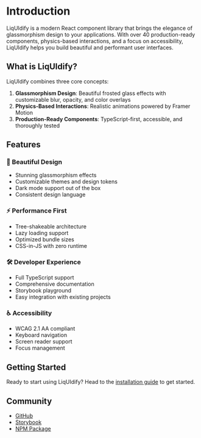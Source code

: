 # Introduction

LiqUIdify is a modern React component library that brings the elegance of glassmorphism design to your applications. With over 40 production-ready components, physics-based interactions, and a focus on accessibility, LiqUIdify helps you build beautiful and performant user interfaces.

## What is LiqUIdify?

LiqUIdify combines three core concepts:

1. **Glassmorphism Design**: Beautiful frosted glass effects with customizable blur, opacity, and color overlays
2. **Physics-Based Interactions**: Realistic animations powered by Framer Motion
3. **Production-Ready Components**: TypeScript-first, accessible, and thoroughly tested

## Features

### 🎨 Beautiful Design

- Stunning glassmorphism effects
- Customizable themes and design tokens
- Dark mode support out of the box
- Consistent design language

### ⚡ Performance First

- Tree-shakeable architecture
- Lazy loading support
- Optimized bundle sizes
- CSS-in-JS with zero runtime

### 🛠️ Developer Experience

- Full TypeScript support
- Comprehensive documentation
- Storybook playground
- Easy integration with existing projects

### ♿ Accessibility

- WCAG 2.1 AA compliant
- Keyboard navigation
- Screen reader support
- Focus management

## Getting Started

Ready to start using LiqUIdify? Head to the [installation guide](./installation) to get started.

## Community

- [GitHub](https://github.com/tuliopc23/LiqUIdify)
- [Storybook](https://liquidify-storybook.vercel.app)
- [NPM Package](https://www.npmjs.com/package/liquidify)
